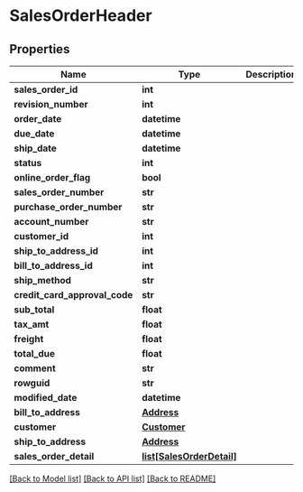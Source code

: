 # SalesOrderHeader

## Properties
Name | Type | Description | Notes
------------ | ------------- | ------------- | -------------
**sales_order_id** | **int** |  | [optional] 
**revision_number** | **int** |  | [optional] 
**order_date** | **datetime** |  | [optional] 
**due_date** | **datetime** |  | [optional] 
**ship_date** | **datetime** |  | [optional] 
**status** | **int** |  | [optional] 
**online_order_flag** | **bool** |  | [optional] 
**sales_order_number** | **str** |  | [optional] 
**purchase_order_number** | **str** |  | [optional] 
**account_number** | **str** |  | [optional] 
**customer_id** | **int** |  | [optional] 
**ship_to_address_id** | **int** |  | [optional] 
**bill_to_address_id** | **int** |  | [optional] 
**ship_method** | **str** |  | [optional] 
**credit_card_approval_code** | **str** |  | [optional] 
**sub_total** | **float** |  | [optional] 
**tax_amt** | **float** |  | [optional] 
**freight** | **float** |  | [optional] 
**total_due** | **float** |  | [optional] 
**comment** | **str** |  | [optional] 
**rowguid** | **str** |  | [optional] 
**modified_date** | **datetime** |  | [optional] 
**bill_to_address** | [**Address**](Address.md) |  | [optional] 
**customer** | [**Customer**](Customer.md) |  | [optional] 
**ship_to_address** | [**Address**](Address.md) |  | [optional] 
**sales_order_detail** | [**list[SalesOrderDetail]**](SalesOrderDetail.md) |  | [optional] 

[[Back to Model list]](../README.md#documentation-for-models) [[Back to API list]](../README.md#documentation-for-api-endpoints) [[Back to README]](../README.md)


